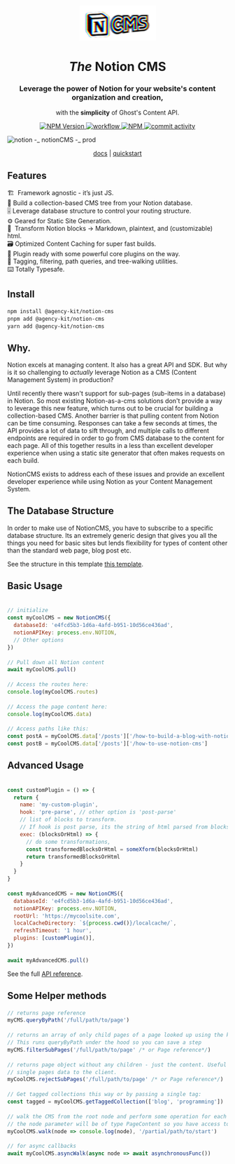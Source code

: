 <p align="center">

<img src="/public/subtle_gltch_logo.png">

<h1 align="center"><i>The</i> Notion CMS</h1> 

</p>

<h3 align="center">Leverage the <strong>power</strong> of Notion for your website's content organization and creation,</h3>
<p align="center">with the <strong>simplicity</strong> of Ghost's Content API.</p>

<p align="center">
  <a href="https://img.shields.io/npm/v/@agency-kit/notion-cms">
    <img src="https://img.shields.io/npm/v/@agency-kit/notion-cms" alt="NPM Version" />
  </a>
  <a href="https://github.com/agency-kit/notion-cms/actions/workflows/main.yml/badge.svg">
    <img src="https://github.com/agency-kit/notion-cms/actions/workflows/main.yml/badge.svg" alt="workflow" />
  </a>
  <a href="https://img.shields.io/npm/dm/@agency-kit/notion-cms">
    <img src="https://img.shields.io/npm/dm/@agency-kit/notion-cms" alt="NPM" />
  </a>
  <a href="https://img.shields.io/github/commit-activity/m/agency-kit/notion-cms">
    <img src="https://img.shields.io/github/commit-activity/m/agency-kit/notion-cms" alt="commit activity" />
  </a>
</p>

![notion -_  notionCMS  -_ prod](https://github.com/agency-kit/notion-cms/assets/68669571/b5990c57-d3a9-49ce-ba67-02b67f3b545c)

<p align="center">
  <a href="https://www.agencykit.so/notion-cms/guide/">docs</a> |
  <a href="https://www.agencykit.so/notion-cms/quickstart/">quickstart</a>
</p>

## Features 

🏗️  Framework agnostic - it’s just JS.  
🌲  Build a collection-based CMS tree from your Notion database.  
🎚️  Leverage database structure to control your routing structure.  
⚙️   Geared for Static Site Generation.  
📑  Transform Notion blocks → Markdown, plaintext, and (customizable) html.  
🗃️  Optimized Content Caching for super fast builds.  
🧩  Plugin ready with some powerful core plugins on the way.  
🦾  Tagging, filtering, path queries, and tree-walking utilities.  
⌨️   Totally Typesafe.  

## Install

``` npm install @agency-kit/notion-cms ```   
```pnpm add @agency-kit/notion-cms```  
```yarn add @agency-kit/notion-cms```  

## Why.

Notion excels at managing content. It also has a great API and SDK. But why is it so challenging to _actually_ leverage Notion as a CMS (Content Management System) in production? 

Until recently there wasn't support for sub-pages (sub-items in a database) in Notion. So most existing Notion-as-a-cms solutions don't provide a way to leverage this new feature, which turns out to be crucial for building a collection-based CMS. Another barrier is that pulling content from Notion can be time consuming. Responses can take a few seconds at times, the API provides a lot of data to sift through, and multiple calls to different endpoints are required in order to go from CMS database to the content for each page. All of this together results in a less than excellent developer experience when using a static site generator that often makes requests on each build.

NotionCMS exists to address each of these issues and provide an excellent developer experience while using Notion as your Content Management System.

## The Database Structure

In order to make use of NotionCMS, you have to subscribe to a specific database structure. Its an extremely generic design that gives you all the things you need for basic sites but lends flexibility for types of content other than the standard web page, blog post etc.

See the structure in this template [this template](https://cooked-shovel-3c3.notion.site/NotionCMS-Quickstart-Database-Template-719f1f9d1547465d96bcd7e80333c831?pvs=4).

## Basic Usage

```javascript

// initialize
const myCoolCMS = new NotionCMS({
  databaseId: 'e4fcd5b3-1d6a-4afd-b951-10d56ce436ad',
  notionAPIKey: process.env.NOTION,
  // Other options
})

// Pull down all Notion content
await myCoolCMS.pull()

// Access the routes here:
console.log(myCoolCMS.routes)

// Access the page content here:
console.log(myCoolCMS.data)

// Access paths like this:
const postA = myCoolCMS.data['/posts']['/how-to-build-a-blog-with-notion']
const postB = myCoolCMS.data['/posts']['/how-to-use-notion-cms']

```

## Advanced Usage

```javascript

const customPlugin = () => {
  return {
    name: 'my-custom-plugin',
    hook: 'pre-parse', // other option is 'post-parse'
    // list of blocks to transform.
    // If hook is post parse, its the string of html parsed from blocks
    exec: (blocksOrHtml) => {
      // do some transformations,
      const transformedBlocksOrHtml = someXform(blocksOrHtml)
      return transformedBlocksOrHtml
    }
  }
}

const myAdvancedCMS = new NotionCMS({
  databaseId: 'e4fcd5b3-1d6a-4afd-b951-10d56ce436ad',
  notionAPIKey: process.env.NOTION,
  rootUrl: 'https://mycoolsite.com',
  localCacheDirectory: `${process.cwd()}/localcache/`,
  refreshTimeout: '1 hour',
  plugins: [customPlugin()],
})

await myAdvancedCMS.pull()

```

See the full [API reference](https://www.agencykit.so/notion-cms/guide/api/).

## Some Helper methods

```javascript
// returns page reference
myCMS.queryByPath('/full/path/to/page')

// returns an array of only child pages of a page looked up using the key.
// This runs queryByPath under the hood so you can save a step
myCMS.filterSubPages('/full/path/to/page' /* or Page reference*/)

// returns page object without any children - just the content. Useful for serializing and sending a
// single pages data to the client.
myCoolCMS.rejectSubPages('/full/path/to/page' /* or Page reference*/)

// Get tagged collections this way or by passing a single tag:
const tagged = myCoolCMS.getTaggedCollection(['blog', 'programming'])

// walk the CMS from the root node and perform some operation for each node.
// the node parameter will be of type PageContent so you have access to all of the page data
myCoolCMS.walk(node => console.log(node), '/partial/path/to/start')

// for async callbacks
await myCoolCMS.asyncWalk(async node => await asynchronousFunc())
```

